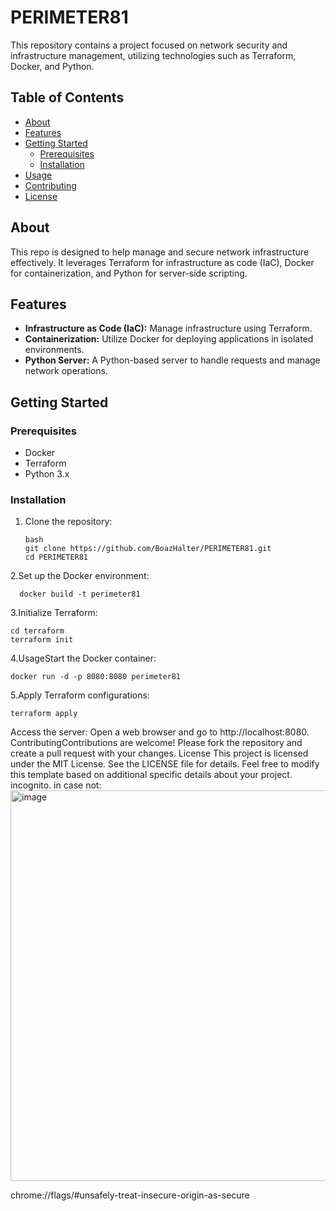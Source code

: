 # PERIMETER81

This repository contains a project focused on network security and infrastructure management, utilizing technologies such as Terraform, Docker, and Python.

## Table of Contents
- [About](#about)
- [Features](#features)
- [Getting Started](#getting-started)
  - [Prerequisites](#prerequisites)
  - [Installation](#installation)
- [Usage](#usage)
- [Contributing](#contributing)
- [License](#license)

## About
This repo is designed to help manage and secure network infrastructure effectively. 
It leverages Terraform for infrastructure as code (IaC), Docker for containerization, and Python for server-side scripting.

## Features
- **Infrastructure as Code (IaC):** Manage infrastructure using Terraform.
- **Containerization:** Utilize Docker for deploying applications in isolated environments.
- **Python Server:** A Python-based server to handle requests and manage network operations.

## Getting Started

### Prerequisites
- Docker
- Terraform
- Python 3.x

### Installation
1. Clone the repository:
   ```
   bash
   git clone https://github.com/BoazHalter/PERIMETER81.git
   cd PERIMETER81
   ```

2.Set up the Docker environment:
```
  docker build -t perimeter81 
``` 
3.Initialize Terraform:
```
cd terraform 
terraform init 
```
4.UsageStart the Docker container:
```
docker run -d -p 8080:8080 perimeter81 
```
5.Apply Terraform configurations:
```
terraform apply
```
Access the server: 
Open a web browser and go to http://localhost:8080.
ContributingContributions are welcome! 
Please fork the repository and create a pull request with your changes.
License
This project is licensed under the MIT License. 
See the LICENSE file for details.
Feel free to modify this template based on additional specific details about your project.
incognito.
in case not:
<img width="625" alt="image" src="https://github.com/BoazHalter/PERIMETER81/assets/30419068/c8505ef9-58f9-4d66-b2ad-b5e83cf5a747">

chrome://flags/#unsafely-treat-insecure-origin-as-secure
